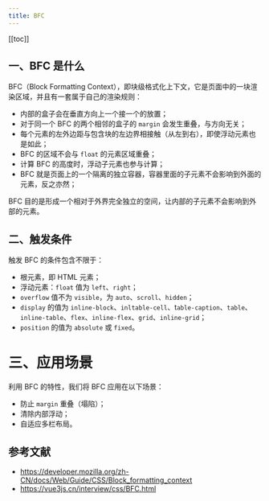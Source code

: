 ```yaml
---
title: BFC
---
```


[[toc]]

## 一、BFC 是什么

BFC（Block Formatting Context），即块级格式化上下文，它是页面中的一块渲染区域，并且有一套属于自己的渲染规则：

- 内部的盒子会在垂直方向上一个接一个的放置；
- 对于同一个 BFC 的两个相邻的盒子的 `margin` 会发生重叠，与方向无关；
- 每个元素的左外边距与包含块的左边界相接触（从左到右），即使浮动元素也是如此；
- BFC 的区域不会与 `float` 的元素区域重叠；
- 计算 BFC 的高度时，浮动子元素也参与计算；
- BFC 就是页面上的一个隔离的独立容器，容器里面的子元素不会影响到外面的元素，反之亦然；

BFC 目的是形成一个相对于外界完全独立的空间，让内部的子元素不会影响到外部的元素。

## 二、触发条件

触发 BFC 的条件包含不限于：

- 根元素，即 HTML 元素；
- 浮动元素：`float` 值为 `left`、`right`；
- `overflow` 值不为 `visible`，为 `auto`、`scroll`、`hidden`；
- `display` 的值为 `inline-block`、`inltable-cell`、t`able-caption`、`table`、`inline-table`、`flex`、`inline-flex`、`grid`、`inline-grid`；
- `position` 的值为 `absolute` 或 `fixed`。

# 三、应用场景

利用 BFC 的特性，我们将 BFC 应用在以下场景：

- 防止 `margin` 重叠（塌陷）；
- 清除内部浮动；
- 自适应多栏布局。

## 参考文献

- https://developer.mozilla.org/zh-CN/docs/Web/Guide/CSS/Block_formatting_context
- https://vue3js.cn/interview/css/BFC.html
